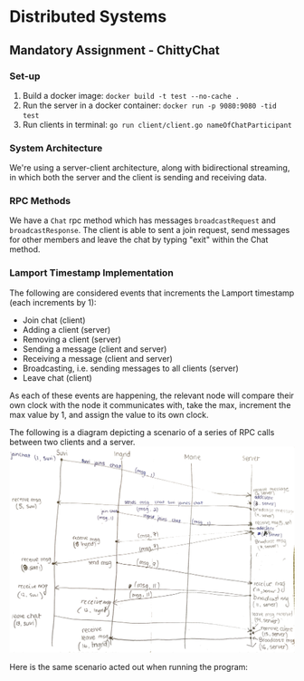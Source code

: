 <!-- # The largest heading
## The second largest heading
###### The smallest heading -->

# Distributed Systems
## Mandatory Assignment - ChittyChat

### Set-up 
1. Build a docker image: 
`docker build -t test --no-cache .`
2. Run the server in a docker container: 
`docker run -p 9080:9080 -tid test`
3. Run clients in terminal: 
`go run client/client.go nameOfChatParticipant`

### System Architecture
We're using a server-client architecture, along with bidirectional streaming, in which both the server and the client is sending and receiving data.

### RPC Methods
<!-- Describe what RPC methods are implemented, of what type, and what messages types are used for communication -->
We have a `Chat` rpc method which has messages `broadcastRequest` and `broadcastResponse`. The client is able to sent a join request, send messages for other members and leave the chat by typing "exit" within the Chat method. 

### Lamport Timestamp Implementation
<!-- - Describe how you have implemented the calculation of the Lamport timestamps -->
The following are considered events that increments the Lamport timestamp (each increments by 1): 
- Join chat (client)
- Adding a client (server)
- Removing a client (server)
- Sending a message (client and server)
- Receiving a message (client and server)
- Broadcasting, i.e. sending messages to all clients (server)
- Leave chat (client)


As each of these events are happening, the relevant node will compare their own clock with the node it communicates with, take the max, increment the max value by 1, and assign the value to its own clock. 

<!-- - Provide a diagram, that traces a sequence of RPC calls together with the Lamport
timestamps, that corresponds to a chosen sequence of interactions: Client X joins, Client X Publishes, ..., Client X leaves. Include documentation (system logs) in your appendix. -->
The following is a diagram depicting a scenario of a series of RPC calls between two clients and a server.
![Diagram of an RPC call sequence scenario](https://github.com/ingridkarinaf/chittyChat/blob/main/Demonstrating_lamport_time/Scenario.png)

Here is the same scenario acted out when running the program: 

<!-- - Provide a link to a Git repo with your source code in the report -->
<!-- - Include system logs, that document the requirements are met, in the appendix of
your report -->


